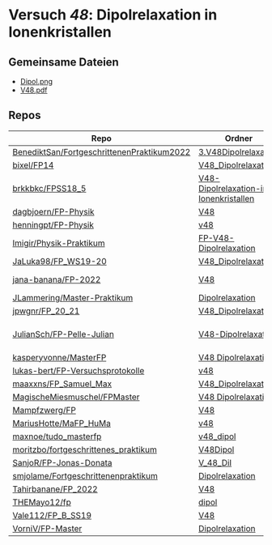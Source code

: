 # Versuch *48*: Dipolrelaxation in Ionenkristallen

## Gemeinsame Dateien
- [Dipol.png](https://raw.githubusercontent.com/bixel/FP14/master/V48_Dipolrelaxation/img/Dipol.png)
- [V48.pdf](https://docs.google.com/viewer?url=https://raw.githubusercontent.com/JLammering/Master-Praktikum/master/Dipolrelaxation/V48.pdf)

## Repos

|                                              Repo                                              |                                                                    Ordner                                                                     |                                                                                                                                                                                                                                                PDFs                                                                                                                                                                                                                                                |
|------------------------------------------------------------------------------------------------|-----------------------------------------------------------------------------------------------------------------------------------------------|----------------------------------------------------------------------------------------------------------------------------------------------------------------------------------------------------------------------------------------------------------------------------------------------------------------------------------------------------------------------------------------------------------------------------------------------------------------------------------------------------|
|[BenediktSan/FortgeschrittenenPraktikum2022](../repo/BenediktSan/FortgeschrittenenPraktikum2022)|[3.V48Dipolrelaxation](https://github.com/BenediktSan/FortgeschrittenenPraktikum2022/tree/master/Versuche%20Semester%20VI/3.V48Dipolrelaxation)|[Versuchsbeschreibung_V48.pdf](https://docs.google.com/viewer?url=https://raw.githubusercontent.com/BenediktSan/FortgeschrittenenPraktikum2022/master/Versuche%20Semester%20VI/3.V48Dipolrelaxation/Versuchsbeschreibung_V48.pdf)                                                                                                                                                                                                                                                                   |
|[bixel/FP14](../repo/bixel/FP14)                                                                |[V48_Dipolrelaxation](https://github.com/bixel/FP14/tree/master/V48_Dipolrelaxation)                                                           |–                                                                                                                                                                                                                                                                                                                                                                                                                                                                                                   |
|[brkkbkc/FPSS18_5](../repo/brkkbkc/FPSS18_5)                                                    |[V48-Dipolrelaxation-in-Ionenkristallen](https://github.com/brkkbkc/FPSS18_5/tree/master/V48-Dipolrelaxation-in-Ionenkristallen)               |–                                                                                                                                                                                                                                                                                                                                                                                                                                                                                                   |
|[dagbjoern/FP-Physik](../repo/dagbjoern/FP-Physik)                                              |[V48](https://github.com/dagbjoern/FP-Physik/tree/master/V48)                                                                                  |[main.pdf](https://docs.google.com/viewer?url=https://raw.githubusercontent.com/NicoWeio/awesome-ap-pdfs/main/dagbjoern%E2%88%95FP-Physik/48/main.pdf) \*                                                                                                                                                                                                                                                                                                                                           |
|[henningpt/FP-Physik](../repo/henningpt/FP-Physik)                                              |[v48](https://github.com/henningpt/FP-Physik/tree/master/v48)                                                                                  |–                                                                                                                                                                                                                                                                                                                                                                                                                                                                                                   |
|[Imigir/Physik-Praktikum](../repo/Imigir/Physik-Praktikum)                                      |[FP-V48-Dipolrelaxation](https://github.com/Imigir/Physik-Praktikum/tree/master/FP-V48-Dipolrelaxation)                                        |–                                                                                                                                                                                                                                                                                                                                                                                                                                                                                                   |
|[JaLuka98/FP_WS19-20](../repo/JaLuka98/FP_WS19-20)                                              |[V48_Dipolrelaxation](https://github.com/JaLuka98/FP_WS19-20/tree/master/V48_Dipolrelaxation)                                                  |–                                                                                                                                                                                                                                                                                                                                                                                                                                                                                                   |
|[jana-banana/FP-2022](../repo/jana-banana/FP-2022)                                              |[V48](https://github.com/jana-banana/FP-2022/tree/main/V48)                                                                                    |[main.pdf](https://docs.google.com/viewer?url=https://raw.githubusercontent.com/jana-banana/FP-2022/main/V48/build/main.pdf)<br/>[V48_Abtestat.pdf](https://docs.google.com/viewer?url=https://raw.githubusercontent.com/jana-banana/FP-2022/main/V48/build/V48_Abtestat.pdf)                                                                                                                                                                                                                       |
|[JLammering/Master-Praktikum](../repo/JLammering/Master-Praktikum)                              |[Dipolrelaxation](https://github.com/JLammering/Master-Praktikum/tree/master/Dipolrelaxation)                                                  |[V48.pdf](https://docs.google.com/viewer?url=https://raw.githubusercontent.com/JLammering/Master-Praktikum/master/Dipolrelaxation/V48.pdf)                                                                                                                                                                                                                                                                                                                                                          |
|[jpwgnr/FP_20_21](../repo/jpwgnr/FP_20_21)                                                      |[V48_Dipolrelaxation](https://github.com/jpwgnr/FP_20_21/tree/master/V48_Dipolrelaxation)                                                      |–                                                                                                                                                                                                                                                                                                                                                                                                                                                                                                   |
|[JulianSch/FP-Pelle-Julian](../repo/JulianSch/FP-Pelle-Julian)                                  |[V48-Dipolrelaxation](https://github.com/JulianSch/FP-Pelle-Julian/tree/master/V48-Dipolrelaxation)                                            |[V48-1.pdf](https://docs.google.com/viewer?url=https://raw.githubusercontent.com/JulianSch/FP-Pelle-Julian/master/Altprotokolle_nYR/Dipolrelaxation/V48-1.pdf)<br/>[V48-2.pdf](https://docs.google.com/viewer?url=https://raw.githubusercontent.com/JulianSch/FP-Pelle-Julian/master/Altprotokolle_nYR/Dipolrelaxation/V48-2.pdf)<br/>[V48-3.pdf](https://docs.google.com/viewer?url=https://raw.githubusercontent.com/JulianSch/FP-Pelle-Julian/master/Altprotokolle_nYR/Dipolrelaxation/V48-3.pdf)|
|[kasperyvonne/MasterFP](../repo/kasperyvonne/MasterFP)                                          |[V48 Dipolrelaxation](https://github.com/kasperyvonne/MasterFP/tree/master/V48%20Dipolrelaxation)                                              |–                                                                                                                                                                                                                                                                                                                                                                                                                                                                                                   |
|[lukas-bert/FP-Versuchsprotokolle](../repo/lukas-bert/FP-Versuchsprotokolle)                    |[v48](https://github.com/lukas-bert/FP-Versuchsprotokolle/tree/main/v48)                                                                       |[v48.pdf](https://docs.google.com/viewer?url=https://raw.githubusercontent.com/lukas-bert/FP-Versuchsprotokolle/main/v48/v48.pdf)                                                                                                                                                                                                                                                                                                                                                                   |
|[maaxxns/FP_Samuel_Max](../repo/maaxxns/FP_Samuel_Max)                                          |[V48_Dipolrelaxation](https://github.com/maaxxns/FP_Samuel_Max/tree/main/V48_Dipolrelaxation)                                                  |–                                                                                                                                                                                                                                                                                                                                                                                                                                                                                                   |
|[MagischeMiesmuschel/FPMaster](../repo/MagischeMiesmuschel/FPMaster)                            |[V48 Dipolrelaxation](https://github.com/MagischeMiesmuschel/FPMaster/tree/master/V48%20Dipolrelaxation)                                       |[V48.pdf](https://docs.google.com/viewer?url=https://raw.githubusercontent.com/MagischeMiesmuschel/FPMaster/master/Protokolle/V48.pdf)                                                                                                                                                                                                                                                                                                                                                              |
|[Mampfzwerg/FP](../repo/Mampfzwerg/FP)                                                          |[V48](https://github.com/Mampfzwerg/FP/tree/master/V48)                                                                                        |[main.pdf](https://docs.google.com/viewer?url=https://raw.githubusercontent.com/Mampfzwerg/FP/master/V48/main.pdf)                                                                                                                                                                                                                                                                                                                                                                                  |
|[MariusHotte/MaFP_HuMa](../repo/MariusHotte/MaFP_HuMa)                                          |[v48](https://github.com/MariusHotte/MaFP_HuMa/tree/master/v48)                                                                                |[V48.pdf](https://docs.google.com/viewer?url=https://raw.githubusercontent.com/MariusHotte/MaFP_HuMa/master/v48/V48.pdf)                                                                                                                                                                                                                                                                                                                                                                            |
|[maxnoe/tudo_masterfp](../repo/maxnoe/tudo_masterfp)                                            |[v48_dipol](https://github.com/maxnoe/tudo_masterfp/tree/master/v48_dipol)                                                                     |–                                                                                                                                                                                                                                                                                                                                                                                                                                                                                                   |
|[moritzbo/fortgeschrittenes_praktikum](../repo/moritzbo/fortgeschrittenes_praktikum)            |[V48Dipol](https://github.com/moritzbo/fortgeschrittenes_praktikum/tree/main/V48Dipol)                                                         |[V48.pdf](https://docs.google.com/viewer?url=https://raw.githubusercontent.com/NicoWeio/awesome-ap-pdfs/main/moritzbo%E2%88%95fortgeschrittenes_praktikum/48/V48.pdf) \*                                                                                                                                                                                                                                                                                                                            |
|[SanjoR/FP-Jonas-Donata](../repo/SanjoR/FP-Jonas-Donata)                                        |[V_48_DiI](https://github.com/SanjoR/FP-Jonas-Donata/tree/master/MFP/V_48_DiI)                                                                 |[V48_Dipolrelaxation.pdf](https://docs.google.com/viewer?url=https://raw.githubusercontent.com/SanjoR/FP-Jonas-Donata/master/MFP/Fertige_Protokolle/V48_Dipolrelaxation.pdf)                                                                                                                                                                                                                                                                                                                        |
|[smjolame/Fortgeschrittenenpraktikum](../repo/smjolame/Fortgeschrittenenpraktikum)              |[Dipolrelaxation](https://github.com/smjolame/Fortgeschrittenenpraktikum/tree/master/Dipolrelaxation)                                          |[main.pdf](https://docs.google.com/viewer?url=https://raw.githubusercontent.com/NicoWeio/awesome-ap-pdfs/main/smjolame%E2%88%95Fortgeschrittenenpraktikum/48/main.pdf) \*                                                                                                                                                                                                                                                                                                                           |
|[Tahirbanane/FP_2022](../repo/Tahirbanane/FP_2022)                                              |[V48](https://github.com/Tahirbanane/FP_2022/tree/master/V48)                                                                                  |–                                                                                                                                                                                                                                                                                                                                                                                                                                                                                                   |
|[THEMayo12/fp](../repo/THEMayo12/fp)                                                            |[dipol](https://github.com/THEMayo12/fp/tree/master/versuche/dipol)                                                                            |–                                                                                                                                                                                                                                                                                                                                                                                                                                                                                                   |
|[Vale112/FP_B_SS19](../repo/Vale112/FP_B_SS19)                                                  |[V48](https://github.com/Vale112/FP_B_SS19/tree/master/V48)                                                                                    |–                                                                                                                                                                                                                                                                                                                                                                                                                                                                                                   |
|[VorniV/FP-Master](../repo/VorniV/FP-Master)                                                    |[Dipolrelaxation](https://github.com/VorniV/FP-Master/tree/master/Dipolrelaxation)                                                             |[main.pdf](https://docs.google.com/viewer?url=https://raw.githubusercontent.com/VorniV/FP-Master/master/Dipolrelaxation/main.pdf)                                                                                                                                                                                                                                                                                                                                                                   |
